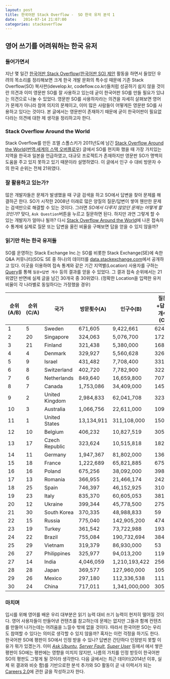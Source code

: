 ```yaml
---
layout: post
title: 한국어판 Stack Overflow -  SO 한국 유저 분석 1
date:   2014-07-14 21:07:00
categories: stackoverflow
---
```


## 영어 쓰기를 어려워하는 한국 유저

### 들어가면서

지난 몇 일간 [한국어판 Stack Overflow(한국어판 SO) 제안][1] 활동을 하면서 들었던 우려의 목소리를 정리해보면 크게 한국 개발 문화의 특수성 때문에 기존 Stack Overflow(SO) 복사판(idevelop.kr, codeflow.co.kr)들처럼 성공하기 쉽지 않을 것이란 의견과 이미 영문판 SO를 잘 사용하고 있는데 굳이 한국어판 SO를 만들 필요가 있냐는 의견으로 나눌 수 있었다. 영문판 SO를 사용하자라는 의견을 자세히 살펴보면 영어가 문제가 아니라 참여 의지의 문제이고, 이미 많은 사람들이 어떻게든 영문판 SO를 사용하고 있다는 것이다. 본 글에서는 영문판이 존재하기 때문에 굳이 한국어판이 필요없다라는 의견에 대한 제 생각을 정리하고자 한다.

### Stack Overflow Around the World

Stack Overflow를 만든 조엘 스폴스키가 2011년도에 남긴 [Stack Overflow Around the World][2]([번역:세계의 스택 오버플로우][3]) 글에서 SO를 현지화 했을 때 가장 가치있는 지역을 한국과 일본을 언급하였고, 대규모 프로젝트가 존재하지만 영문판 SO가 명백히 도움을 주고 있지 못하고 있기 때문이라 설명하였다. 이 글에서 인구 수 대비 방문자 수의 한국 순위는 전체 21위였다.

### 잘 활용하고 있는가?

많은 개발자들은 문제가 발생했을 때 구글 검색을 하고 SO에서 답변을 찾아 문제를 해결하곤 한다. SO가 시작한 2008년 이래로 많은 양질의 질문/답변이 쌓여 웬만한 문제는 검색만으로 해결할 수 있는 것이다. 그러면 *SO에서 다루지 않았던 문제는 어떻게 할 것인가?* 맞다, `Ask Question`버튼을 누르고 질문하면 된다. 하지만 과연 그렇게 할 수 있는 개발자가 얼마나 될까? 다시 [Stack Overflow Around the World][2]에 나온 접속자 수 통계에 실제로 질문 또는 답변을 올린 비율을 구해보면 답을 얻을 수 있지 않을까? 

### 읽기만 하는 한국 유저들

SO를 운영하는 Stack Exchange Inc.는 SO를 비롯한 Stack Exchange(SE)에 속한 Q&A 커뮤니티(SO도 SE 중 하나)의 데이터를 [data.stackexchange.com][4]에서 공개하고 있다. 이곳을 이용하여 접속 통계와 같은 기간 지역별(Location) 사용자를 구하는 [Query][5]를 통해 `질문+답변 개수` 등의 결과를 얻을 수 있었다. 그 결과 접속 순위에서는 21위였던 반면에 실제 글을 남긴 30개국 중 30위였다. (정확한 Location을 입력한 유저 비율이 각 나라별로 동일하다는 가정했을 경우)

|순위(A/B)|순위(C/A)|국가|방문횟수(A)|인구수(B)|질문+답변 개수(C)|
|----     |----     |----|----       |----     |----|
|1|5|Sweden|671,605|9,422,661|624|
|2|20|Singapore|324,063|5,076,700|172|
|3|21|Finland|321,438|5,380,000|168|
|4|4|Denmark|329,927|5,560,628|326|
|5|9|Israel|431,482|7,708,400|331|
|6|8|Switzerland|402,720|7,782,900|322|
|7|6|Netherlands|849,640|16,659,800|707|
|8|7|Canada|1,753,086|34,409,000|1456|
|9|2|United Kingdom|2,984,833|62,041,708|3231|
|10|3|Australia|1,066,756|22,611,000|1094|
|11|1|United States|13,134,911|311,108,000|15057|
|12|10|Belgium|406,232|10,827,519|305|
|13|17|Czech Republic|323,624|10,515,818|182|
|14|11|Germany|1,947,367|81,802,000|1362|
|15|18|France|1,222,689|65,821,885|675|
|16|16|Poland|675,256|38,092,000|398|
|17|13|Romania|366,955|21,466,174|242|
|18|25|Spain|746,397|46,152,925|310|
|19|23|Italy|835,370|60,605,053|381|
|20|12|Ukraine|399,344|45,778,500|275|
|21|30|South Korea|370,335|48,988,833|59|
|22|15|Russia|775,040|142,905,200|474|
|23|19|Turkey|361,542|73,722,988|193|
|24|22|Brazil|755,084|190,732,694|384|
|25|29|Vietnam|319,379|86,930,000|53|
|26|27|Philippines|325,977|94,013,200|119|
|27|14|India|4,046,059|1,210,193,422|2561|
|28|28|Japan|369,577|127,960,000|105|
|29|26|Mexico|297,180|112,336,538|111|
|30|24|China|717,011|1,341,000,000|305|

### 마치며

입시를 위해 영어를 배운 우리 대부분은 읽기 능력 대비 쓰기 능력이 현저히 떨어질 것이다. 영어 사용자들이 만들어낸 컨텐츠를 참고하는데 문제는 없지만 그들과 함께 컨텐츠를 만들어 나가는데는 어려움을 느낄수 밖에 없을 것이다. 따라서 한국어판 SO는 우리도 참여할 수 있다는 의미로 생각할 수 있지 않을까? 혹자는 이런 걱정을 하기도 한다. 한국어판 SO에 평판이 SO에서 인정 받을 수 있나? 답변은 간단하다 인정받지 못할 이유가 뭐가 있겠는가. 이미 [*Ask Ubuntu*][7], [*Server Fault*][8], [*Super User*][9] 등에서 에서 쌓은 평판이 SO에는 평판에는 영향을 미치지 않지만, 나름의 가치를 인정 받듯이 한국어판 SO의 평판도 그렇게 될 것이라 생각한다. 다음 글에서는 최근 데이터(2014년 이후, 실제 위 결과와 비슷 함)를 기반으로한 분석 추가와 SO 활동이 곧 내 이력서가 되는 [Careers 2.0][6]에 관한 글을 작성하고자 한다.


[1]: https://area51.stackexchange.com/proposals/68765/stack-overflow-in-korean
[2]: https://blog.stackoverflow.com/2011/04/stack-overflow-around-the-world
[3]: https://github.com/so-in-korean/sok/wiki/stack-overflow-around-the-world
[4]: https://data.stackexchange.com/
[5]: https://data.stackexchange.com/stackoverflow/query/edit/208327
[6]: https://careers.stackoverflow.com/
[7]: https://askubuntu.com/
[8]: https://serverfault.com/
[9]: https://superuser.com/


